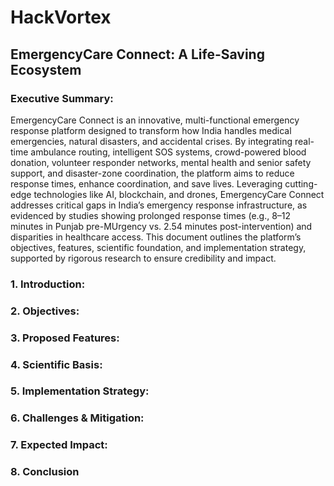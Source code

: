 # HackVortex
## EmergencyCare Connect: A Life-Saving Ecosystem

### **Executive Summary:**
EmergencyCare Connect is an innovative, multi-functional emergency response platform designed to transform how India handles medical emergencies, natural disasters, and accidental crises. By integrating real-time ambulance routing, intelligent SOS systems, crowd-powered blood donation, volunteer responder networks, mental health and senior safety support, and disaster-zone coordination, the platform aims to reduce response times, enhance coordination, and save lives. Leveraging cutting-edge technologies like AI, blockchain, and drones, EmergencyCare Connect addresses critical gaps in India’s emergency response infrastructure, as evidenced by studies showing prolonged response times (e.g., 8–12 minutes in Punjab pre-MUrgency vs. 2.54 minutes post-intervention) and disparities in healthcare access. This document outlines the platform’s objectives, features, scientific foundation, and implementation strategy, supported by rigorous research to ensure credibility and impact.

### 1. Introduction:
### 2. Objectives:
### 3. Proposed Features:
### 4. Scientific Basis:
### 5. Implementation Strategy:
### 6. Challenges & Mitigation:
### 7. Expected Impact:
### 8. Conclusion
